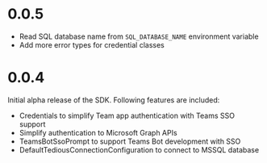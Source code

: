# 0.0.5
* Read SQL database name from `SQL_DATABASE_NAME` environment variable
* Add more error types for credential classes

# 0.0.4
Initial alpha release of the SDK. Following features are included:
* Credentials to simplify Team app authentication with Teams SSO support
* Simplify authentication to Microsoft Graph APIs
* TeamsBotSsoPrompt to support Teams Bot development with SSO
* DefaultTediousConnectionConfiguration to connect to MSSQL database